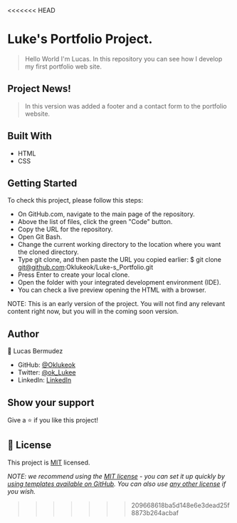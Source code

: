 <<<<<<< HEAD

# Luke's Portfolio Project.

> Hello World I'm Lucas. In this repository you can see how I develop my first portfolio web site.

## Project News! 

> In this version was added a footer and a contact form to the portfolio website.

## Built With

- HTML
- CSS

## Getting Started
To check this project, please follow this steps:

- On GitHub.com, navigate to the main page of the repository.
- Above the list of files, click the green "Code" button.
- Copy the URL for the repository.
- Open Git Bash.
- Change the current working directory to the location where you want the cloned directory.
- Type git clone, and then paste the URL you copied earlier: $ git clone git@github.com:Oklukeok/Luke-s_Portfolio.git
- Press Enter to create your local clone.
- Open the folder with your integrated development environment (IDE).
- You can check a live preview opening the HTML with a browser.

NOTE:
This is an early version of the project. You will not find any relevant content right now, but you will in the coming soon version.

## Author

👤 Lucas Bermudez

- GitHub: [@Oklukeok](https://github.com/Oklukeok)
- Twitter: [@ok_Lukee](https://twitter.com/ok_Lukee)
- LinkedIn: [LinkedIn](https://linkedin.com/in/linkedinhandle)

## Show your support

Give a ⭐️ if you like this project!


## 📝 License

This project is [MIT](./LICENSE) licensed.

_NOTE: we recommend using the [MIT license](https://choosealicense.com/licenses/mit/) - you can set it up quickly by [using templates available on GitHub](https://docs.github.com/en/communities/setting-up-your-project-for-healthy-contributions/adding-a-license-to-a-repository). You can also use [any other license](https://choosealicense.com/licenses/) if you wish._
>>>>>>> 209668618ba5d148e6e3dead25f8873b264acbaf
